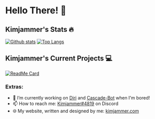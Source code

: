 # Hello There! 👋

## Kimjammer's Stats 🔥
[![Github stats](https://github-readme-stats.vercel.app/api?username=kimjammer&count_private=true&show_icons=true&theme=dark)](https://github.com/anuraghazra/github-readme-stats)
[![Top Langs](https://github-readme-stats.vercel.app/api/top-langs/?username=kimjammer&layout=compact&theme=dark)](https://github.com/anuraghazra/github-readme-stats)  
## Kimjammer's Current Projects 💻
[![ReadMe Card](https://github-readme-stats.vercel.app/api/pin/?username=kimjammer&repo=Diri&theme=dark)](https://github.com/anuraghazra/github-readme-stats)


### Extras:
- 🔭 I’m currently working on [Diri](https://github.com/kimjammer/Diri) and [Cascade-Bot](https://github.com/kimjammer/cascade-bot) when I'm bored!
- 📫 How to reach me: [Kimjammer#4819](https://discord.com/users/424546246980665344) on Discord
- 🌐 My website, written and designed by me: [kimjammer.com](https://kimjammer.com)

<!--
**kimjammer/kimjammer** is a ✨ _special_ ✨ repository because its `README.md` (this file) appears on your GitHub profile.

Here are some ideas to get you started:

- 🔭 I’m currently working on ...
- 🌱 I’m currently learning ...
- 👯 I’m looking to collaborate on ...
- 🤔 I’m looking for help with ...
- 💬 Ask me about ...
- 📫 How to reach me: ...
- 😄 Pronouns: ...
- ⚡ Fun fact: ...
-->
